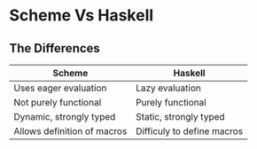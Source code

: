 # Scheme Vs Haskell

## The Differences

| Scheme                      | Haskell                    |
| --------------------------- | -------------------------- |
| Uses eager evaluation       | Lazy evaluation            |
| Not purely functional       | Purely functional          |
| Dynamic, strongly typed     | Static, strongly typed     |
| Allows definition of macros | Difficuly to define macros |
